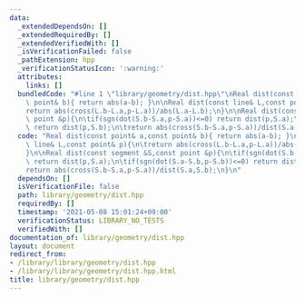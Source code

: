 ```yaml
---
data:
  _extendedDependsOn: []
  _extendedRequiredBy: []
  _extendedVerifiedWith: []
  _isVerificationFailed: false
  _pathExtension: hpp
  _verificationStatusIcon: ':warning:'
  attributes:
    links: []
  bundledCode: "#line 1 \"library/geometry/dist.hpp\"\nReal dist(const point& a,const\
    \ point& b){ return abs(a-b); }\n\nReal dist(const line& L,const point& p){\n\t\
    return abs(cross(L.b-L.a,p-L.a))/abs(L.a-L.b);\n}\n\nReal dist(const segment &S,const\
    \ point &p){\n\tif(sgn(dot(S.b-S.a,p-S.a))<=0) return dist(p,S.a);\n\tif(sgn(dot(S.a-S.b,p-S.b))<=0)\
    \ return dist(p,S.b);\n\treturn abs(cross(S.b-S.a,p-S.a))/dist(S.a,S.b);\n}\n"
  code: "Real dist(const point& a,const point& b){ return abs(a-b); }\n\nReal dist(const\
    \ line& L,const point& p){\n\treturn abs(cross(L.b-L.a,p-L.a))/abs(L.a-L.b);\n\
    }\n\nReal dist(const segment &S,const point &p){\n\tif(sgn(dot(S.b-S.a,p-S.a))<=0)\
    \ return dist(p,S.a);\n\tif(sgn(dot(S.a-S.b,p-S.b))<=0) return dist(p,S.b);\n\t\
    return abs(cross(S.b-S.a,p-S.a))/dist(S.a,S.b);\n}\n"
  dependsOn: []
  isVerificationFile: false
  path: library/geometry/dist.hpp
  requiredBy: []
  timestamp: '2021-05-08 15:01:24+09:00'
  verificationStatus: LIBRARY_NO_TESTS
  verifiedWith: []
documentation_of: library/geometry/dist.hpp
layout: document
redirect_from:
- /library/library/geometry/dist.hpp
- /library/library/geometry/dist.hpp.html
title: library/geometry/dist.hpp
---
```

